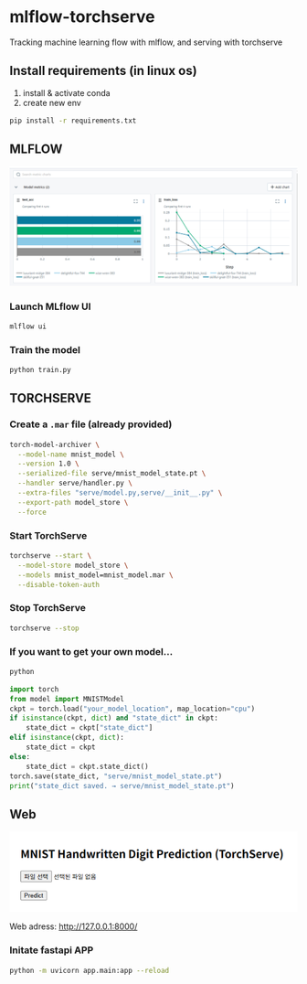 # mlflow-torchserve
Tracking machine learning flow with mlflow, and serving with torchserve

## Install requirements (in linux os)
1. install & activate conda
2. create new env
```bash
pip install -r requirements.txt
```

## MLFLOW
![png](assets/mlflow-experiments.png)
### Launch MLflow UI
```bash
mlflow ui
```
### Train the model
```bash
python train.py
```

## TORCHSERVE
### Create a `.mar` file (already provided)
```bash
torch-model-archiver \
  --model-name mnist_model \
  --version 1.0 \
  --serialized-file serve/mnist_model_state.pt \
  --handler serve/handler.py \
  --extra-files "serve/model.py,serve/__init__.py" \
  --export-path model_store \
  --force
```

### Start TorchServe
```bash
torchserve --start \
  --model-store model_store \
  --models mnist_model=mnist_model.mar \
  --disable-token-auth
```

### Stop TorchServe
```bash
torchserve --stop
```
### If you want to get your own model...
```bash
python
```

```python
import torch
from model import MNISTModel
ckpt = torch.load("your_model_location", map_location="cpu")
if isinstance(ckpt, dict) and "state_dict" in ckpt:
    state_dict = ckpt["state_dict"]
elif isinstance(ckpt, dict):
    state_dict = ckpt
else:
    state_dict = ckpt.state_dict()
torch.save(state_dict, "serve/mnist_model_state.pt")
print("state_dict saved. → serve/mnist_model_state.pt")
```

## Web
![png](assets/web.png)

Web adress: http://127.0.0.1:8000/
### Initate fastapi APP
```bash
python -m uvicorn app.main:app --reload
```